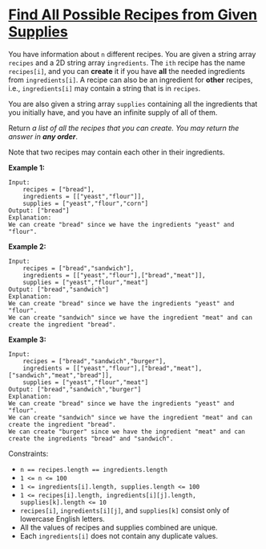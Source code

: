[Find All Possible Recipes from Given Supplies](https://leetcode.com/problems/find-all-possible-recipes-from-given-supplies/)
===
You have information about `n` different recipes. You are given a string array `recipes` and a 2D string array
`ingredients`. The `ith` recipe has the name `recipes[i]`, and you can **create** it if you have **all** the needed
ingredients from `ingredients[i]`. A recipe can also be an ingredient for **other** recipes, i.e., `ingredients[i]` may
contain a string that is in `recipes`.

You are also given a string array `supplies` containing all the ingredients that you initially have, and you have an
infinite supply of all of them.

Return _a list of all the recipes that you can create. You may return the answer in **any order**_.

Note that two recipes may contain each other in their ingredients.

**Example 1:**

```text
Input: 
    recipes = ["bread"], 
    ingredients = [["yeast","flour"]], 
    supplies = ["yeast","flour","corn"]
Output: ["bread"]
Explanation:
We can create "bread" since we have the ingredients "yeast" and "flour".
```

**Example 2:**

```text
Input: 
    recipes = ["bread","sandwich"], 
    ingredients = [["yeast","flour"],["bread","meat"]], 
    supplies = ["yeast","flour","meat"]
Output: ["bread","sandwich"]
Explanation:
We can create "bread" since we have the ingredients "yeast" and "flour".
We can create "sandwich" since we have the ingredient "meat" and can create the ingredient "bread".
```

**Example 3:**

```text
Input: 
    recipes = ["bread","sandwich","burger"],  
    ingredients = [["yeast","flour"],["bread","meat"],["sandwich","meat","bread"]], 
    supplies = ["yeast","flour","meat"]
Output: ["bread","sandwich","burger"]
Explanation:
We can create "bread" since we have the ingredients "yeast" and "flour".
We can create "sandwich" since we have the ingredient "meat" and can create the ingredient "bread".
We can create "burger" since we have the ingredient "meat" and can create the ingredients "bread" and "sandwich".
```

Constraints:

* `n == recipes.length == ingredients.length`
* `1 <= n <= 100`
* `1 <= ingredients[i].length, supplies.length <= 100`
* `1 <= recipes[i].length, ingredients[i][j].length, supplies[k].length <= 10`
* `recipes[i]`, `ingredients[i][j]`, and `supplies[k]` consist only of lowercase English letters.
* All the values of recipes and supplies combined are unique.
* Each `ingredients[i]` does not contain any duplicate values.

